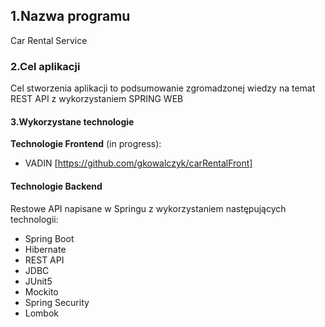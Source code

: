 ## 1.Nazwa programu
Car Rental Service

### 2.Cel aplikacji

Cel stworzenia aplikacji to podsumowanie zgromadzonej wiedzy na temat REST API z wykorzystaniem SPRING WEB

#### 3.Wykorzystane technologie

 **Technologie Frontend** (in progress):
- VADIN
[https://github.com/gkowalczyk/carRentalFront]

#### Technologie Backend
Restowe API napisane w Springu z wykorzystaniem następujących technologii:
- Spring Boot 
- Hibernate
- REST API
- JDBC
- JUnit5
- Mockito
- Spring Security
- Lombok

